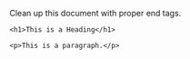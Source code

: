 Clean up this document with proper end tags.

    <h1>This is a Heading</h1>

    <p>This is a paragraph.</p>
